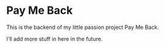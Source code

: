 # Pay Me Back 
This is the backend of my little passion project Pay Me Back.

I'll add more stuff in here in the future.